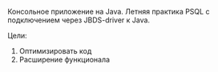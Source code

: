 Консольное приложение на Java. Летняя практика PSQL с подключением через JBDS-driver к Java. 

Цели:
1. Оптимизировать код
2. Расширение функционала

